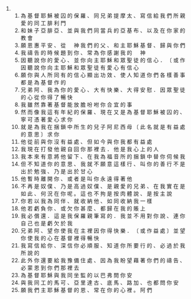 <ol>
  <li>
    <ol>
      <li>為 基 督 耶 穌 被 囚 的 保 羅 、 同 兄 弟 提 摩 太 、 寫 信 給 我 們 所 親 愛 的 同 工 腓 利 門</li>
      <li>和 妹 子 亞 腓 亞 、 並 與 我 們 同 當 兵 的 亞 基 布 、 以 及 在 你 家 的 教 會</li>
      <li>願 恩 惠 平 安 、 從 　 神 我 們 的 父 、 和 主 耶 穌 基 督 、 歸 與 你 們</li>
      <li>我 禱 告 的 時 候 題 到 你 、 常 為 你 感 謝 我 的 　 神</li>
      <li>因 聽 說 你 的 愛 心 、 並 你 向 主 耶 穌 和 眾 聖 徒 的 信 心 ． 〔 或 作 因 聽 說 你 向 主 耶 穌 和 眾 聖 徒 有 愛 心 有 信 心</li>
      <li>願 你 與 人 所 同 有 的 信 心 顯 出 功 效 、 使 人 知 道 你 們 各 樣 善 事 都 是 為 基 督 作 的</li>
      <li>兄 弟 阿 、 我 為 你 的 愛 心 、 大 有 快 樂 、 大 得 安 慰 ． 因 眾 聖 徒 的 心 從 你 得 了 暢 快</li>
      <li>我 雖 然 靠 著 基 督 能 放 膽 吩 咐 你 合 宜 的 事</li>
      <li>然 而 像 我 這 有 年 紀 的 保 羅 、 現 在 又 是 為 基 督 耶 穌 被 囚 的 、 寧 可 憑 著 愛 心 求 你</li>
      <li>就 是 為 我 在 捆 鎖 中 所 生 的 兒 子 阿 尼 西 母 〔 此 名 就 是 有 益 處 的 意 思 〕 求 你</li>
      <li>他 從 前 與 你 沒 有 益 處 、 但 如 今 與 你 我 都 有 益 處</li>
      <li>我 現 在 打 發 他 親 自 回 你 那 裡 去 ． 他 是 我 心 上 的 人</li>
      <li>我 本 來 有 意 將 他 留 下 、 在 我 為 福 音 所 的 捆 鎖 中 替 你 伺 候 我</li>
      <li>但 不 知 道 你 的 意 思 、 我 就 不 願 意 這 樣 行 、 叫 你 的 善 行 不 是 出 於 勉 強 、 乃 是 出 於 甘 心</li>
      <li>他 暫 時 離 開 你 、 或 者 是 叫 你 永 遠 得 著 他</li>
      <li>不 再 是 奴 僕 、 乃 是 高 過 奴 僕 、 是 親 愛 的 兄 弟 、 在 我 實 在 是 如 此 、 何 況 在 你 呢 。 這 也 不 拘 是 按 肉 體 說 、 是 按 主 說</li>
      <li>你 若 以 我 為 同 伴 、 就 收 納 他 、 如 同 收 納 我 一 樣</li>
      <li>他 若 虧 負 你 、 或 欠 你 甚 麼 、 都 歸 在 我 的 賬 上</li>
      <li>我 必 償 還 ． 這 是 我 保 羅 親 筆 寫 的 ． 我 並 不 用 對 你 說 、 連 你 自 己 也 是 虧 欠 於 我</li>
      <li>兄 弟 阿 、 望 你 使 我 在 主 裡 因 你 得 快 樂 ． 〔 或 作 益 處 〕 並 望 你 使 我 的 心 在 基 督 裡 得 暢 快</li>
      <li>我 寫 信 給 你 、 深 信 你 必 順 服 、 知 道 你 所 要 行 的 、 必 過 於 我 所 說 的</li>
      <li>此 外 你 還 要 給 我 豫 備 住 處 、 因 為 我 盼 望 藉 著 你 們 的 禱 告 、 必 蒙 恩 到 你 們 那 裡 去</li>
      <li>為 基 督 耶 穌 與 我 同 坐 監 的 以 巴 弗 問 你 安</li>
      <li>與 我 同 工 的 馬 可 、 亞 里 達 古 、 底 馬 、 路 加 、 也 都 問 你 安</li>
      <li>願 我 們 主 耶 穌 基 督 的 恩 、 常 在 你 的 心 裡 。 阿 們</li>
    </ol>
  </li>
</ol>